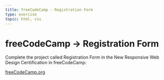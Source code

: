```yaml
---
title: freeCodeCamp - Registration Form
type: exercise
topic: html, css
---
```


# freeCodeCamp → Registration Form

Complete the project called Registration Form in the New Responsive Web Design Ceritification in freeCodeCamp:

[freeCodeCamp.org](https://www.freecodecamp.org/learn/2022/responsive-web-design/)
